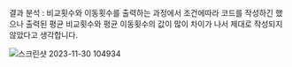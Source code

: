결과 분석 : 비교횟수와 이동횟수를 출력하는 과정에서 조건에따라 코드를 작성하긴 했으나 출력된 평균 비교횟수와 평균 이동횟수의 값이 많이 차이가 나서 제대로 작성되지 않았다고 생각합니다.

![스크린샷 2023-11-30 104934](https://github.com/leejunhyun989898/Homework/assets/127359781/a734062e-617c-4b59-8a67-d6d28dcb12dd)
